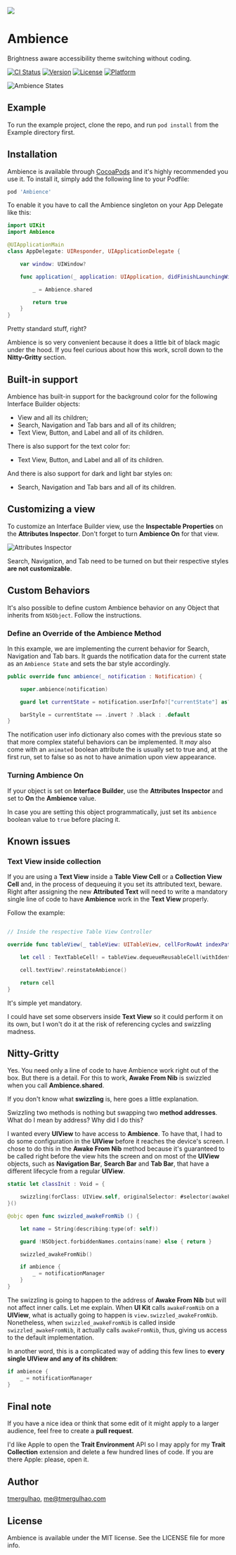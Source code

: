 
![](Example/Ambience/Images.xcassets/AppIcon.appiconset/Icon-spotlight@3x.png)

# Ambience

Brightness aware accessibility theme switching without coding.

[![CI Status](http://img.shields.io/travis/tmergulhao/Ambience.svg?style=flat)](https://travis-ci.org/tmergulhao/Ambience)
[![Version](https://img.shields.io/cocoapods/v/Ambience.svg?style=flat)](http://cocoapods.org/pods/Ambience)
[![License](https://img.shields.io/cocoapods/l/Ambience.svg?style=flat)](http://cocoapods.org/pods/Ambience)
[![Platform](https://img.shields.io/cocoapods/p/Ambience.svg?style=flat)](http://cocoapods.org/pods/Ambience)

![Ambience States](Readme%20media/Ambience%20States.jpeg)

## Example

To run the example project, clone the repo, and run `pod install` from the Example directory first.

## Installation

Ambience is available through [CocoaPods](http://cocoapods.org) and it's highly recommended you use it. To install it, simply add the following line to your Podfile:

```ruby
pod 'Ambience'
```

To enable it you have to call the Ambience singleton on your App Delegate like this:

```swift
import UIKit
import Ambience

@UIApplicationMain
class AppDelegate: UIResponder, UIApplicationDelegate {

    var window: UIWindow?

    func application(_ application: UIApplication, didFinishLaunchingWithOptions launchOptions: [UIApplicationLaunchOptionsKey: Any]?) -> Bool {

        _ = Ambience.shared

        return true
    }
}
```

Pretty standard stuff, right?

Ambience is so very convenient because it does a little bit of black magic under the hood. If you feel curious about how this work, scroll down to the **Nitty-Gritty** section.

## Built-in support

Ambience has built-in support for the background color for the following Interface Builder objects:

- View and all its children;
- Search, Navigation and Tab bars and all of its children;
- Text View, Button, and Label and all of its children.

There is also support for the text color for:

- Text View, Button, and Label and all of its children.

And there is also support for dark and light bar styles on:

- Search, Navigation and Tab bars and all of its children.

## Customizing a view

To customize an Interface Builder view, use the **Inspectable Properties** on the **Attributes Inspector**. Don't forget to turn **Ambience On** for that view.

![Attributes Inspector](Readme%20media/Attributes%20Inspector.jpeg)

Search, Navigation, and Tab need to be turned on but their respective styles **are not customizable**.

## Custom Behaviors

It's also possible to define custom Ambience behavior on any Object that inherits from `NSObject`. Follow the instructions.

### Define an Override of the Ambience Method

In this example, we are implementing the current behavior for Search, Navigation and Tab bars. It guards the notification data for the current state as an `Ambience State` and sets the bar style accordingly.

```swift
public override func ambience(_ notification : Notification) {

    super.ambience(notification)

    guard let currentState = notification.userInfo?["currentState"] as? AmbienceState else { return }

    barStyle = currentState == .invert ? .black : .default
}
```

The notification user info dictionary also comes with the previous state so that more complex stateful behaviors can be implemented. It _may_ also come with an `animated` boolean attribute the is usually set to true and, at the first run, set to false so as not to have animation upon view appearance.

### Turning Ambience On

If your object is set on **Interface Builder**, use the **Attributes Inspector** and set to **On** the **Ambience** value.

In case you are setting this object programmatically, just set its `ambience` boolean value to `true` before placing it.

## Known issues

### Text View inside collection

If you are using a **Text View** inside a **Table View Cell** or a **Collection View Cell** and, in the process of dequeuing it you set its attributed text, beware. Right after assigning the new **Attributed Text** will need to write a mandatory single line of code to have **Ambience** work in the **Text View** properly.

Follow the example:

```swift

// Inside the respective Table View Controller

override func tableView(_ tableView: UITableView, cellForRowAt indexPath: IndexPath) -> UITableViewCell {

    let cell : TextTableCell! = tableView.dequeueReusableCell(withIdentifier: "Cell with text") as! TextTableCell

    cell.textView?.reinstateAmbience()

    return cell
}
```

It's simple yet mandatory.

I could have set some observers inside **Text View** so it could perform it on its own, but I won't do it at the risk of referencing cycles and swizzling madness.

## Nitty-Gritty

Yes. You need only a line of code to have Ambience work right out of the box. But there is a detail. For this to work, **Awake From Nib** is swizzled when you call **Ambience.shared**.

If you don't know what **swizzling** is, here goes a little explanation.

Swizzling two methods is nothing but swapping two **method addresses**. What do I mean by address? Why did I do this?

I wanted every **UIView** to have access to **Ambience**. To have that, I had to do some configuration in the **UIView** before it reaches the device's screen. I chose to do this in the **Awake From Nib** method because it's guaranteed to be called right before the view hits the screen and on most of the **UIView** objects, such as **Navigation Bar**, **Search Bar** and **Tab Bar**, that have a different lifecycle from a regular **UIView**.

```swift
static let classInit : Void = {

    swizzling(forClass: UIView.self, originalSelector: #selector(awakeFromNib), swizzledSelector: #selector(swizzled_awakeFromNib))
}()

@objc open func swizzled_awakeFromNib () {

    let name = String(describing:type(of: self))

    guard !NSObject.forbiddenNames.contains(name) else { return }

    swizzled_awakeFromNib()

    if ambience {
        _ = notificationManager
    }
}
```

The swizzling is going to happen to the address of **Awake From Nib** but will not affect inner calls. Let me explain. When **UI Kit** calls `awakeFromNib` on a **UIView**, what is actually going to happen is `view.swizzled_awakeFromNib`. Nonetheless, when `swizzled_awakeFromNib` is called inside `swizzled_awakeFromNib`, it actually calls `awakeFromNib`, thus, giving us access to the default implementation.

In another word, this is a complicated way of adding this few lines to **every single UIView and any of its children**:

```swift
if ambience {
    _ = notificationManager
}
```

## Final note

If you have a nice idea or think that some edit of it might apply to a larger audience, feel free to create a **pull request**.

I'd like Apple to open the **Trait Environment** API so I may apply for my **Trait Collection** extension and delete a few hundred lines of code. If you are there Apple: please, open it.

## Author

[tmergulhao](http://twitter.com/tmergulhao), me@tmergulhao.com

## License

Ambience is available under the MIT license. See the LICENSE file for more info.
